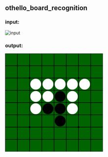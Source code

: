 ## othello_board_recognition
### input:
<img src="asset/input_IMG_9930.jpg" width="320px" alt="input">

### output:
<img src="asset/output_IMG_9930.jpg" width="320px" alt="output">
